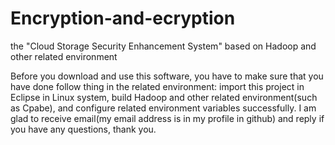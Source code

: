 Encryption-and-ecryption
========================

the "Cloud Storage Security Enhancement System" based on Hadoop and other related environment

Before you download and use this software, you have to make sure that you have done follow thing in the related environment: import this project in Eclipse in Linux system, build Hadoop and other related environment(such as Cpabe), and 
configure related environment variables successfully.
I am glad to receive email(my email address is in my profile in github) and reply if you have any questions, thank you.
